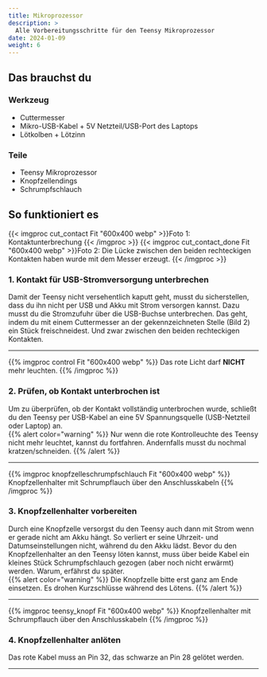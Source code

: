 ```yaml
---
title: Mikroprozessor
description: >
  Alle Vorbereitungsschritte für den Teensy Mikroprozessor 
date: 2024-01-09
weight: 6
---
```

## Das brauchst du

<div class="row">
    <div class="col-md-6">
       <h3>Werkzeug</h3>
       <ul>
       <li>Cuttermesser</li>
       <li>Mikro-USB-Kabel + 5V Netzteil/USB-Port des Laptops</li>
       <li>Lötkolben + Lötzinn</li>
       </ul>
</div>
    <div class="col-md-6">
<h3>Teile</h3>
<ul>
       <li>Teensy Mikroprozessor</li>
        <li>Knopfzellendings</li>
        <li>Schrumpfschlauch</li>
       </ul> 
       </div>
</div>

## So funktioniert es 
<div class="row">
    <div class="col-md-6">
       {{< imgproc cut_contact Fit "600x400 webp" >}}Foto 1: Kontaktunterbrechung
{{< /imgproc >}}
{{< imgproc cut_contact_done Fit "600x400 webp" >}}Foto 2: Die Lücke zwischen den beiden rechteckigen Kontakten haben wurde mit dem Messer erzeugt.
{{< /imgproc >}}

</div>
    <div class="col-md-6" style="display: flex; flex-direction: column; justify-content: center;">
    <h3>1. Kontakt für USB-Stromversorgung unterbrechen</h3>
Damit der Teensy nicht versehentlich kaputt geht, musst du sicherstellen, dass du ihn nicht per USB und Akku mit Strom versorgen kannst. Dazu musst du die Stromzufuhr über die USB-Buchse unterbrechen. Das geht, indem du mit einem Cuttermesser an der gekennzeichneten Stelle (Bild 2) ein Stück freischneidest. Und zwar zwischen den beiden rechteckigen Kontakten.
    </div>
</div>
<hr class="my-4"> <!-- Trennlinie -->

<div class="row">
    <div class="col-md-6">
      {{% imgproc control Fit "600x400 webp" %}} Das rote Licht darf <strong>NICHT</strong> mehr leuchten.
{{% /imgproc %}} 

</div>
    <div class="col-md-6" style="display: flex; flex-direction: column; justify-content: center;">
<h3>2. Prüfen, ob Kontakt unterbrochen ist</h3>
Um zu überprüfen, ob der Kontakt vollständig unterbrochen wurde, schließt du den Teensy per USB-Kabel an eine 5V Spannungsquelle (USB-Netzteil oder Laptop) an.<br>
 {{% alert color="warning" %}}
Nur wenn die rote Kontrolleuchte des Teensy nicht mehr leuchtet, kannst du fortfahren. Andernfalls musst du nochmal kratzen/schneiden.
{{% /alert %}}
    </div>
</div>
<hr class="my-4"> <!-- Trennlinie -->

<div class="row">
    <div class="col-md-6">
      {{% imgproc knopfzelleschrumpfschlauch Fit "600x400 webp" %}} Knopfzellenhalter mit Schrumpflauch über den Anschlusskabeln
{{% /imgproc %}} 

</div>
    <div class="col-md-6" style="display: flex; flex-direction: column; justify-content: center;">
<h3>3. Knopfzellenhalter vorbereiten</h3>
Durch eine Knopfzelle versorgst du den Teensy auch dann mit Strom wenn er gerade nicht am Akku hängt. So verliert er seine Uhrzeit- und Datumseinstellungen nicht, während du den Akku lädst. Bevor du den Knopfzellenhalter an den Teensy löten kannst, muss über beide Kabel ein kleines Stück Schrumpfschlauch gezogen (aber noch nicht erwärmt) werden. Warum, erfährst du später.<br>
{{% alert color="warning" %}}
Die Knopfzelle bitte erst ganz am Ende einsetzen. Es drohen Kurzschlüsse während des Lötens. 
{{% /alert %}}
</div>
</div>
<hr class="my-4"> <!-- Trennlinie -->
<div class="row">
    <div class="col-md-6">
      {{% imgproc teensy_knopf Fit "600x400 webp" %}} Knopfzellenhalter mit Schrumpflauch über den Anschlusskabeln
{{% /imgproc %}} 

</div>
    <div class="col-md-6" style="display: flex; flex-direction: column; justify-content: center;">
<h3>4. Knopfzellenhalter anlöten</h3>
Das rote Kabel muss an Pin 32, das schwarze an Pin 28 gelötet werden. 
</div>
</div>
<hr class="my-4"> <!-- Trennlinie -->
